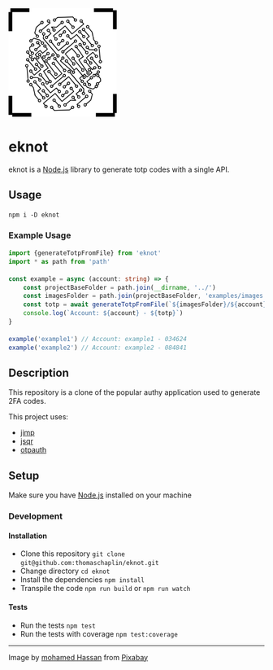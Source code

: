 <img src="assets/logo.png" alt="logo" width="213" height="213" />

# eknot

eknot is a [Node.js](https://nodejs.org/en/) library to generate totp codes with a single API.

## Usage

```
npm i -D eknot
```

### Example Usage

```ts
import {generateTotpFromFile} from 'eknot'
import * as path from 'path'

const example = async (account: string) => {
    const projectBaseFolder = path.join(__dirname, '../')
    const imagesFolder = path.join(projectBaseFolder, 'examples/images')
    const totp = await generateTotpFromFile(`${imagesFolder}/${account}.png`)
    console.log(`Account: ${account} - ${totp}`)
}

example('example1') // Account: example1 - 034624
example('example2') // Account: example2 - 084841
```

## Description

This repository is a clone of the popular authy application used to generate 2FA codes.

This project uses:

-   [jimp](https://github.com/oliver-moran/jimp)
-   [jsqr](https://github.com/cozmo/jsQR)
-   [otpauth](https://github.com/hectorm/otpauth)

## Setup

Make sure you have [Node.js](https://nodejs.org/en/) installed on your machine

### Development

#### Installation

-   Clone this repository `git clone git@github.com:thomaschaplin/eknot.git`
-   Change directory `cd eknot`
-   Install the dependencies `npm install`
-   Transpile the code `npm run build` or `npm run watch`

#### Tests

-   Run the tests `npm test`
-   Run the tests with coverage `npm test:coverage`

---

Image by <a href="https://pixabay.com/users/mohamed_hassan-5229782/?utm_source=link-attribution&amp;utm_medium=referral&amp;utm_campaign=image&amp;utm_content=5661868">mohamed Hassan</a> from <a href="https://pixabay.com/?utm_source=link-attribution&amp;utm_medium=referral&amp;utm_campaign=image&amp;utm_content=5661868">Pixabay</a>
